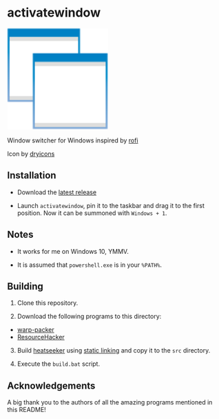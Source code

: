 # activatewindow

<img alt="logo" src="./windows_7037.png" width="234px"/>

Window switcher for Windows inspired by [rofi](https://github.com/davatorium/rofi)

Icon by [dryicons](https://dryicons.com/icon/windows-7037)

## Installation

* Download the [latest release](https://github.com/mardukbp/activatewindow/releases/latest)

* Launch `activatewindow`, pin it to the taskbar and drag it to the first position. Now it can be summoned with `Windows + 1`.

## Notes 

* It works for me on Windows 10, YMMV.

* It is assumed that `powershell.exe` is in your `%PATH%`. 

## Building

1. Clone this repository.

2. Download the following programs to this directory:

* [warp-packer](https://github.com/dgiagio/warp)
* [ResourceHacker](http://www.angusj.com/resourcehacker/)

3. Build [heatseeker](https://github.com/rschmitt/heatseeker) using [static linking](https://github.com/rschmitt/heatseeker/issues/45) and copy it to the `src` directory.

4. Execute the `build.bat` script.

## Acknowledgements

A big thank you to the authors of all the amazing programs mentioned in this README!
